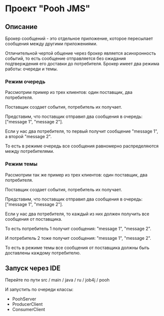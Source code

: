 # Проект "Pooh JMS"

## Описание
Брокер сообщений - это отдельное приложение, которое пересылает сообщения между другими приложениями.

Отличительной чертой общение через брокер является асинхронность событий, то есть сообщение отправляется без ожидания подтверждения его доставки до потребителя.
Брокер имеет два режима работы: очереди и темы.

### Режим очередь

Рассмотрим пример из трех клиентов: один поставщик, два потребителя.

Поставщик создает события, потребитель их получает.

Представим, что поставщик отправил два сообщения в очередь: ["message 1", "message 2"].

Если у нас два потребителя, то первый получит сообщение "message 1", а второй "message 2".

То есть в режиме очередь все сообщения равномерно распределяются между потребителями.



### Режим темы

Рассмотрим так же пример из трех клиентов: один поставщик, два потребителя.

Поставщик создает события, потребитель их получает.

Представим, что поставщик отправил два сообщения в очередь: ["message 1", "message 2"].

Если у нас два потребителя, то каждый из них должен получить все сообщения от поставщика.

То есть потребитель 1 получит сообщения: "message 1", "message 2".

И потребитель 2 тоже получит сообщения: "message 1", "message 2".

То есть в режиме темы все сообщения от поставщика должны быть доставлены каждому потребителю.


## Запуск через IDE
Перейте по пути src / main / java / ru / job4j / pooh

И запустить по очереди классы:

- PoohServer
- ProducerClient
- ConsumerClient